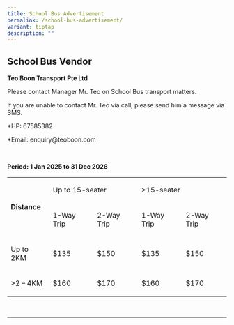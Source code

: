 ```yaml
---
title: School Bus Advertisement
permalink: /school-bus-advertisement/
variant: tiptap
description: ""
---
```

<h2>School Bus Vendor</h2>
<p><strong>Teo Boon Transport Pte Ltd</strong>
</p>
<p>Please contact Manager Mr. Teo on School Bus transport matters.</p>
<p>If you are unable to contact Mr. Teo via call, please send him a message
via SMS.</p>
<p>*HP: 67585382</p>
<p>*Email: <a rel="noopener noreferrer nofollow" target="_blank">enquiry@teoboon.com</a>
</p>
<p>&nbsp;</p>
<p><strong>Period: 1 Jan 2025 to 31 Dec 2026</strong>
</p>
<table style="minWidth: 125px">
<colgroup>
<col>
<col>
<col>
<col>
<col>
</colgroup>
<tbody>
<tr>
<td rowspan="2" colspan="1">
<p><strong>Distance</strong>
</p>
</td>
<td rowspan="1" colspan="2">
<p>Up to 15-seater</p>
</td>
<td rowspan="1" colspan="2">
<p>&gt;15-seater</p>
</td>
</tr>
<tr>
<td rowspan="1" colspan="1">
<p>1-Way Trip</p>
</td>
<td rowspan="1" colspan="1">
<p>2-Way Trip</p>
</td>
<td rowspan="1" colspan="1">
<p>1-Way Trip</p>
</td>
<td rowspan="1" colspan="1">
<p>2-Way Trip</p>
</td>
</tr>
<tr>
<td rowspan="1" colspan="1">
<p>Up to 2KM</p>
</td>
<td rowspan="1" colspan="1">
<p>$135</p>
</td>
<td rowspan="1" colspan="1">
<p>$150</p>
</td>
<td rowspan="1" colspan="1">
<p>$135</p>
</td>
<td rowspan="1" colspan="1">
<p>$150</p>
</td>
</tr>
<tr>
<td rowspan="1" colspan="1">
<p>&gt;2 – 4KM</p>
</td>
<td rowspan="1" colspan="1">
<p>$160</p>
</td>
<td rowspan="1" colspan="1">
<p>$170</p>
</td>
<td rowspan="1" colspan="1">
<p>$160</p>
</td>
<td rowspan="1" colspan="1">
<p>$170</p>
</td>
</tr>
</tbody>
</table>
<p>&nbsp;</p>
<hr>
<p></p>
<p></p>